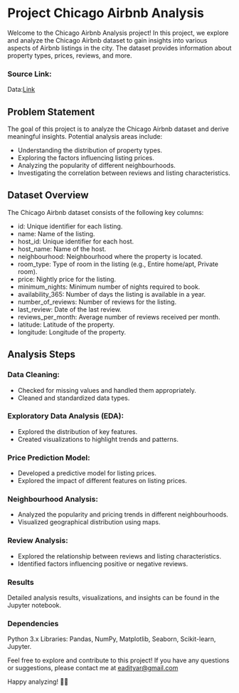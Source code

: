 # Project Chicago Airbnb Analysis
Welcome to the Chicago Airbnb Analysis project! In this project, we explore and analyze the Chicago Airbnb dataset to gain insights into various aspects of Airbnb listings in the city. The dataset provides information about property types, prices, reviews, and more.

### Source Link:
Data:[Link](https://www.kaggle.com/datasets/jinbonnie/chicago-airbnb-open-data)

## Problem Statement
The goal of this project is to analyze the Chicago Airbnb dataset and derive meaningful insights. Potential analysis areas include:
* Understanding the distribution of property types.
* Exploring the factors influencing listing prices.
* Analyzing the popularity of different neighbourhoods.
* Investigating the correlation between reviews and listing characteristics.

  
## Dataset Overview
The Chicago Airbnb dataset consists of the following key columns:

* id: Unique identifier for each listing.
* name: Name of the listing.
* host_id: Unique identifier for each host.
* host_name: Name of the host.
* neighbourhood: Neighbourhood where the property is located.
* room_type: Type of room in the listing (e.g., Entire home/apt, Private room).
* price: Nightly price for the listing.
* minimum_nights: Minimum number of nights required to book.
* availability_365: Number of days the listing is available in a year.
* number_of_reviews: Number of reviews for the listing.
* last_review: Date of the last review.
* reviews_per_month: Average number of reviews received per month.
* latitude: Latitude of the property.
* longitude: Longitude of the property.
  
## Analysis Steps
### Data Cleaning:
* Checked for missing values and handled them appropriately.
* Cleaned and standardized data types.
### Exploratory Data Analysis (EDA):
* Explored the distribution of key features.
* Created visualizations to highlight trends and patterns.
### Price Prediction Model:
* Developed a predictive model for listing prices.
* Explored the impact of different features on listing prices.
### Neighbourhood Analysis:
* Analyzed the popularity and pricing trends in different neighbourhoods.
* Visualized geographical distribution using maps.
### Review Analysis:
* Explored the relationship between reviews and listing characteristics.
* Identified factors influencing positive or negative reviews.
### Results
Detailed analysis results, visualizations, and insights can be found in the Jupyter notebook.

### Dependencies
Python 3.x
Libraries: Pandas, NumPy, Matplotlib, Seaborn, Scikit-learn, Jupyter.

Feel free to explore and contribute to this project! If you have any questions or suggestions, please contact me at 
eadityar@gmail.com

Happy analyzing! 🏡🌆
